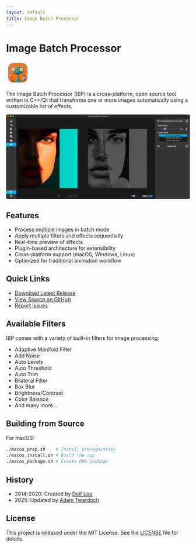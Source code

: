```yaml
---
layout: default
title: Image Batch Processor
---
```


# Image Batch Processor

![IBP Logo](assets/img/ibp-sm.png)

The Image Batch Processor (IBP) is a cross-platform, open source tool written in C++/Qt that transforms one or more images automatically using a customizable list of effects.

![Screenshot](assets/img/screenshot.png)

## Features

- Process multiple images in batch mode
- Apply multiple filters and effects sequentially
- Real-time preview of effects
- Plugin-based architecture for extensibility
- Cross-platform support (macOS, Windows, Linux)
- Optimized for traditional animation workflow

## Quick Links

- [Download Latest Release](https://github.com/twardoch/ibp/raw/refs/heads/master/dist/ImageBatchProcessor.dmg)
- [View Source on GitHub](https://github.com/twardoch/ibp)
- [Report Issues](https://github.com/twardoch/ibp/issues)

## Available Filters

IBP comes with a variety of built-in filters for image processing:

- Adaptive Manifold Filter
- Add Noise
- Auto Levels
- Auto Threshold
- Auto Trim
- Bilateral Filter
- Box Blur
- Brightness/Contrast
- Color Balance
- And many more...

## Building from Source

For macOS:

```bash
./macos_prep.sh    # Install prerequisites
./macos_install.sh # Build the app
./macos_package.sh # Create DMG package
```

## History

- 2014-2020: Created by [Deif Lou](https://github.com/deiflou/ibp)
- 2025: Updated by [Adam Twardoch](https://github.com/twardoch)

## License

This project is released under the MIT License. See the [LICENSE](https://github.com/twardoch/ibp/blob/master/LICENSE) file for details. 